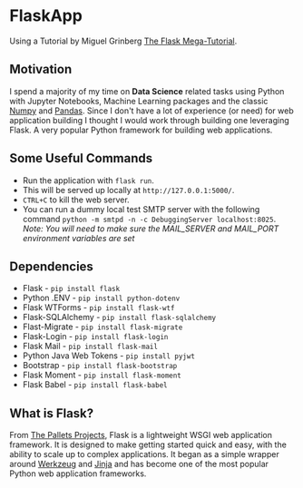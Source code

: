# FlaskApp

 Using a Tutorial by Miguel Grinberg [The Flask Mega-Tutorial](https://blog.miguelgrinberg.com/post/the-flask-mega-tutorial-part-i-hello-world).

## Motivation

I spend a majority of my time on **Data Science** related tasks using Python with Jupyter Notebooks, Machine Learning packages and the classic [Numpy](https://numpy.org) and [Pandas](https://pandas.pydata.org).  Since I don't have a lot of experience (or need) for web application building I thought I would work through building one leveraging Flask. A very popular Python framework for building web applications.

## Some Useful Commands

 * Run the application with `flask run`.
 * This will be served up locally at `http://127.0.0.1:5000/`.
 * `CTRL+C` to kill the web server.
 * You can run a dummy local test SMTP server with the following command `python -m smtpd -n -c DebuggingServer localhost:8025`.  _Note: You will need to make sure the MAIL_SERVER and MAIL_PORT environment variables are set_

## Dependencies

* Flask - `pip install flask`
* Python .ENV - `pip install python-dotenv`
* Flask WTForms - `pip install flask-wtf`
* Flask-SQLAlchemy - `pip install flask-sqlalchemy`
* Flast-Migrate - `pip install flask-migrate`
* Flask-Login - `pip install flask-login`
* Flask Mail - `pip install flask-mail`
* Python Java Web Tokens - `pip install pyjwt`
* Bootstrap - `pip install flask-bootstrap`
* Flask Moment - `pip install flask-moment`
* Flask Babel - `pip install flask-babel`

## What is Flask?

From [The Pallets Projects](https://palletsprojects.com/p/flask/), Flask is a lightweight WSGI web application framework. It is designed to make getting started quick and easy, with the ability to scale up to complex applications. It began as a simple wrapper around [Werkzeug](https://palletsprojects.com/p/werkzeug/) and [Jinja](https://palletsprojects.com/p/jinja/) and has become one of the most popular Python web application frameworks.  

